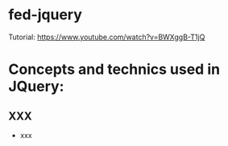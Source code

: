 # fed-jquery
Tutorial: https://www.youtube.com/watch?v=BWXggB-T1jQ

# Concepts and technics used in JQuery:

## XXX
- xxx
